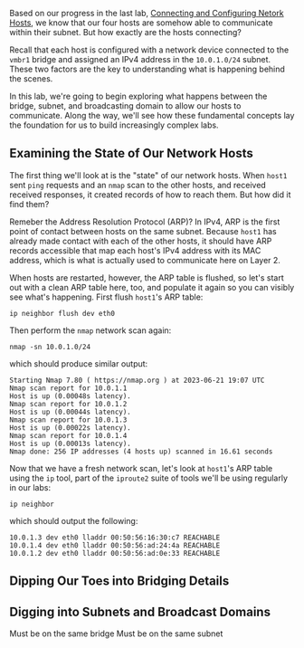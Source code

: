 Based on our progress in the last lab, [Connecting and Configuring Netork Hosts](connecting-and-configuring-network-hosts-in-proxmox.md),
we know that our four hosts are somehow able to communicate within their subnet.
But how exactly are the hosts connecting?

Recall that each host is configured with a network device connected to the `vmbr1`
bridge and assigned an IPv4 address in the `10.0.1.0/24` subnet. These two factors are the key to understanding what is happening behind the scenes.

In this lab, we're going to begin exploring what happens between the bridge, subnet,
and broadcasting domain to allow our hosts to communicate. Along the way, we'll see
how these fundamental concepts lay the foundation for us to build increasingly
complex labs.

## Examining the State of Our Network Hosts

The first thing we'll look at is the "state" of our network hosts. When `host1` sent
`ping` requests and an `nmap` scan to the other hosts, and received received
responses, it created records of how to reach them. But how did it find them?

Remeber the Address Resolution Protocol (ARP)? In IPv4, ARP is the first point of
contact between hosts on the same subnet. Because `host1` has already made contact
with each of the other hosts, it should have ARP records accessible that map each
host's IPv4 address with its MAC address, which is what is actually used to
communicate here on Layer 2.

When hosts are restarted, however, the ARP table is flushed, so let's start out with
a clean ARP table here, too, and populate it again so you can visibly see what's
happening. First flush `host1`'s ARP table:

```
ip neighbor flush dev eth0
```

Then perform the `nmap` network scan again:

```
nmap -sn 10.0.1.0/24
```

which should produce similar output:

```
Starting Nmap 7.80 ( https://nmap.org ) at 2023-06-21 19:07 UTC
Nmap scan report for 10.0.1.1
Host is up (0.00048s latency).
Nmap scan report for 10.0.1.2
Host is up (0.00044s latency).
Nmap scan report for 10.0.1.3
Host is up (0.00022s latency).
Nmap scan report for 10.0.1.4
Host is up (0.00013s latency).
Nmap done: 256 IP addresses (4 hosts up) scanned in 16.61 seconds
```


Now that we have a fresh network scan, let's look at `host1`'s ARP table
using the `ip` tool, part of the `iproute2` suite of tools we'll be using
regularly in our labs:

```
ip neighbor
```

which should output the following:

```
10.0.1.3 dev eth0 lladdr 00:50:56:16:30:c7 REACHABLE
10.0.1.4 dev eth0 lladdr 00:50:56:ad:24:4a REACHABLE
10.0.1.2 dev eth0 lladdr 00:50:56:ad:0e:33 REACHABLE
```

## Dipping Our Toes into Bridging Details

## Digging into Subnets and Broadcast Domains

Must be on the same bridge
Must be on the same subnet